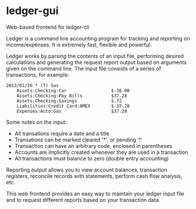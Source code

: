 ledger-gui
==========

Web-based frontend for ledger-cli

Ledger is a command line accounting program for tracking and reporting on income/expenses. It is extremely fast, flexible and powerful.

Ledger works by parsing the contents of an input file, performing desired calculations and generating the request report output based on arguments given on the command line. The input file consists of a series of transactions, for example:

```
2013/01/16 * (T) Gas
    Assets:Checking:Car                 $-38.00
    Assets:Checking:Pay Bills           $37.28
    Assets:Checking:Savings             $.72
    Liabilities:Credit Card:AMEX        $-37.28
    Expenses:Auto:Gas                   $37.28
```

Some notes on the input:

  - All transations require a date and a title
  - Transations can be marked cleared '*', or pending '!'
  - Transaction can have an arbitrary code, enclosed in parentheses
  - Accounts are implicitly created whenever they are used in a transaction
  - All transactions must balance to zero (double entry accounting)

Reporting output allows you to view account balances, transaction registers, reconcile records with statements, perform cash flow analysis, etc.

This web frontend provides an easy way to maintain your ledger input file and to request different reports based on your transaction data.

